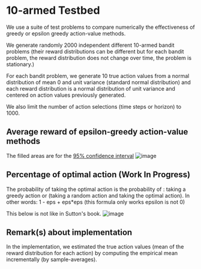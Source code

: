 # 10-armed Testbed
We use a suite of test problems to compare numerically the effectiveness of greedy or epsilon greedy action-value methods.

We generate randomly 2000 independent different 10-armed bandit problems (their reward distributions can be different but for each bandit problem, the reward distribution does not change over time, the problem is stationary.)

For each bandit problem, we generate 10 true action values from a normal distribution of mean 0 and unit variance (standard normal distribution) and each reward distribution is a normal distribution of unit variance and centered on action values previously generated.

We also limit the number of action selections (time steps or horizon) to 1000.

## Average reward of epsilon-greedy action-value methods
The filled areas are for the [95% confidence interval](https://seaborn.pydata.org/generated/seaborn.lineplot.html)
![image](https://user-images.githubusercontent.com/49496107/126384738-b9088551-81cb-4ee0-8566-da730a40a595.png)

## Percentage of optimal action (Work In Progress)
The probability of taking the optimal action is the probability of : taking a greedy action or (taking a random action and taking the optimal action). In other words: 1 - eps + eps*eps (this formula only works epsilon is not 0)

This below is not like in Sutton's book.
![image](https://user-images.githubusercontent.com/49496107/126391445-b54a0430-7a8f-46b2-9a9d-178f70ba139c.png)

## Remark(s) about implementation
In the implementation, we estimated the true action values (mean of the reward distribution for each action) by computing the empirical mean incrementally (by sample-averages).
